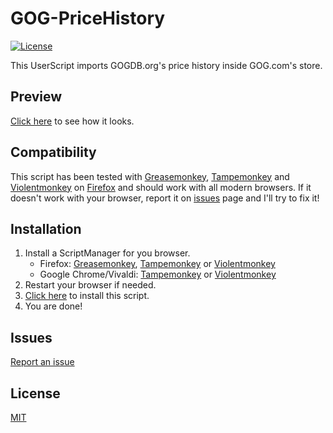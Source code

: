 # GOG-PriceHistory
[![License](https://img.shields.io/badge/license-MIT-blue.svg)](LICENSE)

This UserScript imports GOGDB.org's price history inside GOG.com's store.

## Preview
[Click here](https://raw.githubusercontent.com/Gantzyo/GOG-PriceHistory/master/docs/images/preview.png) to see how it looks.

## Compatibility
This script has been tested with [Greasemonkey](https://addons.mozilla.org/en-US/firefox/addon/greasemonkey/), [Tampemonkey](https://addons.mozilla.org/en-US/firefox/addon/tampermonkey/) and [Violentmonkey](https://addons.mozilla.org/en-US/firefox/addon/violentmonkey/) on [Firefox](https://www.mozilla.org/en-US/firefox/new/) and should work with all modern browsers. If it doesn't work with your browser, report it on  [issues](https://github.com/Gantzyo/GOG-PriceHistory/issues) page and I'll try to fix it!

## Installation
1. Install a ScriptManager for you browser.
    * Firefox: [Greasemonkey](https://addons.mozilla.org/en-US/firefox/addon/greasemonkey/), [Tampemonkey](https://addons.mozilla.org/en-US/firefox/addon/tampermonkey/) or [Violentmonkey](https://addons.mozilla.org/en-US/firefox/addon/violentmonkey/)
    * Google Chrome/Vivaldi: [Tampemonkey](https://chrome.google.com/webstore/detail/tampermonkey/dhdgffkkebhmkfjojejmpbldmpobfkfo) or [Violentmonkey](https://chrome.google.com/webstore/detail/violentmonkey/jinjaccalgkegednnccohejagnlnfdag)
2. Restart your browser if needed.
3. [Click here](https://github.com/Gantzyo/GOG-PriceHistory/raw/master/gog_pricehistory.user.js) to install this script.
4. You are done!

## Issues
[Report an issue](https://github.com/Gantzyo/GOG-PriceHistory/issues)

## License
[MIT](LICENSE)
